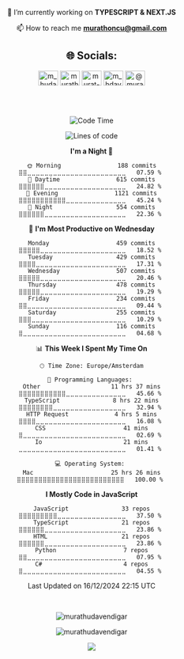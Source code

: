 <div align="center">
  
  <!-- 🔭 I’m currently working on **TYPESCRIPT & NEXT.JS & DJANGO & .NET** -->
  🔭 I’m currently working on **TYPESCRIPT & NEXT.JS**

📫 How to reach me **murathoncu@gmail.com**

## 🌐 Socials:
<p>
<a href="https://codepen.io/m_hudavendigar" target="blank"><img align="center" src="https://raw.githubusercontent.com/rahuldkjain/github-profile-readme-generator/master/src/images/icons/Social/codepen.svg" alt="m_hudavendigar" height="30" width="40" /></a>
<a href="https://twitter.com/murathoncu" target="blank"><img align="center" src="https://raw.githubusercontent.com/rahuldkjain/github-profile-readme-generator/master/src/images/icons/Social/twitter.svg" alt="murathoncu" height="30" width="40" /></a>
<a href="https://www.linkedin.com/in/murathudavendigaroncu/" target="blank"><img align="center" src="https://raw.githubusercontent.com/rahuldkjain/github-profile-readme-generator/master/src/images/icons/Social/linked-in-alt.svg" alt="murat-hüdavendigâr-öncü-232749246" height="30" width="40" /></a>
<a href="https://instagram.com/mhdvoncu/" target="blank"><img align="center" src="https://raw.githubusercontent.com/rahuldkjain/github-profile-readme-generator/master/src/images/icons/Social/instagram.svg" alt="m_hdavendigr" height="30" width="40" /></a>
  <a href="https://medium.com/@murathoncu" target="blank"><img align="center" src="https://raw.githubusercontent.com/rahuldkjain/github-profile-readme-generator/master/src/images/icons/Social/medium.svg" alt="@murathoncu" height="30" width="40" /></a>
</p>
  <br><br>
   <!-- <p><a href="https://wakatime.com/@e14af7db-08ee-4a32-836a-4a2c9e02fae5"><img src="https://wakatime.com/badge/user/e14af7db-08ee-4a32-836a-4a2c9e02fae5.svg" alt="Total time coded since Jul 28 2022" /></a>
</p> -->

<!--START_SECTION:waka-->
![Code Time](http://img.shields.io/badge/Code%20Time-2%2C484%20hrs%2057%20mins-blue)

![Lines of code](https://img.shields.io/badge/From%20Hello%20World%20I%27ve%20Written-4.2%20million%20lines%20of%20code-blue)

**I'm a Night 🦉** 

```text
🌞 Morning                188 commits         ⣿⣿⣀⣀⣀⣀⣀⣀⣀⣀⣀⣀⣀⣀⣀⣀⣀⣀⣀⣀⣀⣀⣀⣀⣀   07.59 % 
🌆 Daytime                615 commits         ⣿⣿⣿⣿⣿⣿⣀⣀⣀⣀⣀⣀⣀⣀⣀⣀⣀⣀⣀⣀⣀⣀⣀⣀⣀   24.82 % 
🌃 Evening                1121 commits        ⣿⣿⣿⣿⣿⣿⣿⣿⣿⣿⣿⣀⣀⣀⣀⣀⣀⣀⣀⣀⣀⣀⣀⣀⣀   45.24 % 
🌙 Night                  554 commits         ⣿⣿⣿⣿⣿⣿⣀⣀⣀⣀⣀⣀⣀⣀⣀⣀⣀⣀⣀⣀⣀⣀⣀⣀⣀   22.36 % 
```
📅 **I'm Most Productive on Wednesday** 

```text
Monday                   459 commits         ⣿⣿⣿⣿⣿⣀⣀⣀⣀⣀⣀⣀⣀⣀⣀⣀⣀⣀⣀⣀⣀⣀⣀⣀⣀   18.52 % 
Tuesday                  429 commits         ⣿⣿⣿⣿⣀⣀⣀⣀⣀⣀⣀⣀⣀⣀⣀⣀⣀⣀⣀⣀⣀⣀⣀⣀⣀   17.31 % 
Wednesday                507 commits         ⣿⣿⣿⣿⣿⣀⣀⣀⣀⣀⣀⣀⣀⣀⣀⣀⣀⣀⣀⣀⣀⣀⣀⣀⣀   20.46 % 
Thursday                 478 commits         ⣿⣿⣿⣿⣿⣀⣀⣀⣀⣀⣀⣀⣀⣀⣀⣀⣀⣀⣀⣀⣀⣀⣀⣀⣀   19.29 % 
Friday                   234 commits         ⣿⣿⣀⣀⣀⣀⣀⣀⣀⣀⣀⣀⣀⣀⣀⣀⣀⣀⣀⣀⣀⣀⣀⣀⣀   09.44 % 
Saturday                 255 commits         ⣿⣿⣿⣀⣀⣀⣀⣀⣀⣀⣀⣀⣀⣀⣀⣀⣀⣀⣀⣀⣀⣀⣀⣀⣀   10.29 % 
Sunday                   116 commits         ⣿⣀⣀⣀⣀⣀⣀⣀⣀⣀⣀⣀⣀⣀⣀⣀⣀⣀⣀⣀⣀⣀⣀⣀⣀   04.68 % 
```


📊 **This Week I Spent My Time On** 

```text
🕑︎ Time Zone: Europe/Amsterdam

💬 Programming Languages: 
Other                    11 hrs 37 mins      ⣿⣿⣿⣿⣿⣿⣿⣿⣿⣿⣿⣀⣀⣀⣀⣀⣀⣀⣀⣀⣀⣀⣀⣀⣀   45.66 % 
TypeScript               8 hrs 22 mins       ⣿⣿⣿⣿⣿⣿⣿⣿⣀⣀⣀⣀⣀⣀⣀⣀⣀⣀⣀⣀⣀⣀⣀⣀⣀   32.94 % 
HTTP Request             4 hrs 5 mins        ⣿⣿⣿⣿⣀⣀⣀⣀⣀⣀⣀⣀⣀⣀⣀⣀⣀⣀⣀⣀⣀⣀⣀⣀⣀   16.08 % 
CSS                      41 mins             ⣿⣀⣀⣀⣀⣀⣀⣀⣀⣀⣀⣀⣀⣀⣀⣀⣀⣀⣀⣀⣀⣀⣀⣀⣀   02.69 % 
Io                       21 mins             ⣀⣀⣀⣀⣀⣀⣀⣀⣀⣀⣀⣀⣀⣀⣀⣀⣀⣀⣀⣀⣀⣀⣀⣀⣀   01.41 % 

💻 Operating System: 
Mac                      25 hrs 26 mins      ⣿⣿⣿⣿⣿⣿⣿⣿⣿⣿⣿⣿⣿⣿⣿⣿⣿⣿⣿⣿⣿⣿⣿⣿⣿   100.00 % 
```

**I Mostly Code in JavaScript** 

```text
JavaScript               33 repos            ⣿⣿⣿⣿⣿⣿⣿⣿⣿⣀⣀⣀⣀⣀⣀⣀⣀⣀⣀⣀⣀⣀⣀⣀⣀   37.50 % 
TypeScript               21 repos            ⣿⣿⣿⣿⣿⣿⣀⣀⣀⣀⣀⣀⣀⣀⣀⣀⣀⣀⣀⣀⣀⣀⣀⣀⣀   23.86 % 
HTML                     21 repos            ⣿⣿⣿⣿⣿⣿⣀⣀⣀⣀⣀⣀⣀⣀⣀⣀⣀⣀⣀⣀⣀⣀⣀⣀⣀   23.86 % 
Python                   7 repos             ⣿⣿⣀⣀⣀⣀⣀⣀⣀⣀⣀⣀⣀⣀⣀⣀⣀⣀⣀⣀⣀⣀⣀⣀⣀   07.95 % 
C#                       4 repos             ⣿⣀⣀⣀⣀⣀⣀⣀⣀⣀⣀⣀⣀⣀⣀⣀⣀⣀⣀⣀⣀⣀⣀⣀⣀   04.55 % 
```




 Last Updated on 16/12/2024 22:15 UTC
<!--END_SECTION:waka-->

  
  <!-- # 💻 Tech Stack:

![C#](https://img.shields.io/badge/c%23-%23239120.svg?style=for-the-badge&logo=c-sharp&logoColor=white) ![.Net](https://img.shields.io/badge/.NET-5C2D91?style=for-the-badge&logo=.net&logoColor=white)  ![CSS3](https://img.shields.io/badge/css3-%231572B6.svg?style=for-the-badge&logo=css3&logoColor=white) 
![HTML5](https://img.shields.io/badge/html5-%23E34F26.svg?style=for-the-badge&logo=html5&logoColor=white) ![Java](https://img.shields.io/badge/java-%23ED8B00.svg?style=for-the-badge&logo=java&logoColor=white) ![JavaScript](https://img.shields.io/badge/javascript-%23323330.svg?style=for-the-badge&logo=javascript&logoColor=%23F7DF1E) ![Markdown](https://img.shields.io/badge/markdown-%23000000.svg?style=for-the-badge&logo=markdown&logoColor=white) ![Python](https://img.shields.io/badge/python-3670A0?style=for-the-badge&logo=python&logoColor=ffdd54) ![TypeScript](https://img.shields.io/badge/typescript-%23007ACC.svg?style=for-the-badge&logo=typescript&logoColor=white) ![Firebase](https://img.shields.io/badge/firebase-%23039BE5.svg?style=for-the-badge&logo=firebase) ![Netlify](https://img.shields.io/badge/netlify-%23000000.svg?style=for-the-badge&logo=netlify&logoColor=#00C7B7) ![Vercel](https://img.shields.io/badge/vercel-%23000000.svg?style=for-the-badge&logo=vercel&logoColor=white) ![Bootstrap](https://img.shields.io/badge/bootstrap-%23563D7C.svg?style=for-the-badge&logo=bootstrap&logoColor=white)   ![DjangoREST](https://img.shields.io/badge/DJANGO-REST-ff1709?style=for-the-badge&logo=django&logoColor=white&color=ff1709&labelColor=gray) ![Django](https://img.shields.io/badge/django-%23092E20.svg?style=for-the-badge&logo=django&logoColor=white) ![MUI](https://img.shields.io/badge/MUI-%230081CB.svg?style=for-the-badge&logo=material-ui&logoColor=white) ![NPM](https://img.shields.io/badge/NPM-%23000000.svg?style=for-the-badge&logo=npm&logoColor=white) ![NodeJS](https://img.shields.io/badge/node.js-6DA55F?style=for-the-badge&logo=node.js&logoColor=white) ![Angular](https://img.shields.io/badge/angular-%23DD0031.svg?style=for-the-badge&logo=angular&logoColor=white) ![React](https://img.shields.io/badge/react-%2320232a.svg?style=for-the-badge&logo=react&logoColor=%2361DAFB) ![Next JS](https://img.shields.io/badge/Next-black?style=for-the-badge&logo=next.js&logoColor=white) ![React Router](https://img.shields.io/badge/React_Router-CA4245?style=for-the-badge&logo=react-router&logoColor=white) ![Redux](https://img.shields.io/badge/redux-%23593d88.svg?style=for-the-badge&logo=redux&logoColor=white) ![SASS](https://img.shields.io/badge/SASS-hotpink.svg?style=for-the-badge&logo=SASS&logoColor=white) ![Styled Components](https://img.shields.io/badge/styled--components-DB7093?style=for-the-badge&logo=styled-components&logoColor=white) ![TailwindCSS](https://img.shields.io/badge/tailwindcss-%2338B2AC.svg?style=for-the-badge&logo=tailwind-css&logoColor=white) ![Yarn](https://img.shields.io/badge/yarn-%232C8EBB.svg?style=for-the-badge&logo=yarn&logoColor=white) ![Postgres](https://img.shields.io/badge/postgres-%23316192.svg?style=for-the-badge&logo=postgresql&logoColor=white) ![Jira](https://img.shields.io/badge/jira-%230A0FFF.svg?style=for-the-badge&logo=jira&logoColor=white) ![Swagger](https://img.shields.io/badge/-Swagger-%23Clojure?style=for-the-badge&logo=swagger&logoColor=white) ![Babel](https://img.shields.io/badge/Babel-F9DC3e?style=for-the-badge&logo=babel&logoColor=black) ![Postman](https://img.shields.io/badge/Postman-FF6C37?style=for-the-badge&logo=postman&logoColor=white) -->


  <br>
  
<p> <img src="https://komarev.com/ghpvc/?username=murathudavendigar&label=Profile%20views&color=0e75b6&style=flat" alt="murathudavendigar" /> </p>

<!-- ## 🏆 GitHub Trophies
![](https://github-profile-trophy.vercel.app/?username=murathudavendigar&theme=onedark&no-frame=true&no-bg=true&margin-w=4)
  
   -->
 

<!-- <p> <a href="https://twitter.com/murathoncu" target="blank"><img src="https://img.shields.io/twitter/follow/murathoncu?logo=twitter&style=for-the-badge" alt="murathoncu" /></a> </p> -->


 
<p><img src="https://github-readme-stats.vercel.app/api/top-langs?username=murathudavendigar&theme=vision-friendly-dark&hide_border=true&show_icons=true&locale=en&layout=compact" alt="murathudavendigar" /></p>

<!-- <p>&nbsp;<img align="center" src="https://github-readme-stats.vercel.app/api?username=murathudavendigar&t&theme=vision-friendly-dark&hide_border=true&show_icons=true&locale=en" alt="murathudavendigar" /></p> -->
  
  
 <!-- <p><img src="https://github-readme-stats.vercel.app/api/wakatime?username=JohnPrice&theme=vision-friendly-dark&hide_border=true" /> </p> -->
 <img src="https://www.codewars.com/users/murathudavendigar/badges/large" />
  </div>

